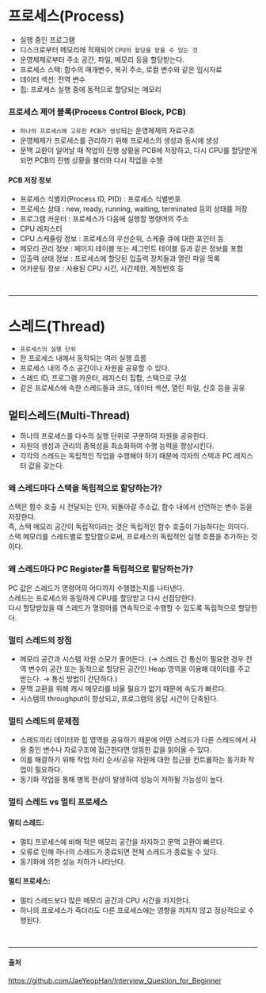 # 프로세스(Process)
- 실행 중인 프로그램
- 디스크로부터 메모리에 적재되어 `CPU의 할당을 받을 수 있는 것`
- 운영체제로부터 주소 공간, 파일, 메모리 등을 할당받는다.
- 프로세스 스택: 함수의 매개변수, 복귀 주소, 로컬 변수와 같은 임시자료
- 데이터 섹션: 전역 변수
- 힙: 프로세스 실행 중에 동적으로 할당되는 메모리
### 프로세스 제어 블록(Process Control Block, PCB)
- `하나의 프로세스에 고유한 PCB가 생성`되는 운영체제의 자료구조
- 운영체제가 프로세스를 관리하기 위해 프로세스의 생성과 동시에 생성
- 문맥 교환이 일어날 때 작업의 진행 상황을 PCB에 저장하고, 다시 CPU를 할당받게 되면 PCB의 진행 상황을 불러와 다시 작업을 수행
#### PCB 저장 정보
- 프로세스 식별자(Process ID, PID) : 프로세스 식별번호
- 프로세스 상태 : new, ready, running, waiting, terminated 등의 상태를 저장
- 프로그램 카운터 : 프로세스가 다음에 실행할 명령어의 주소
- CPU 레지스터
- CPU 스케쥴링 정보 : 프로세스의 우선순위, 스케줄 큐에 대한 포인터 등
- 메모리 관리 정보 : 페이지 테이블 또는 세그먼트 테이블 등과 같은 정보를 포함
- 입출력 상태 정보 : 프로세스에 할당된 입출력 장치들과 열린 파일 목록
- 어카운팅 정보 : 사용된 CPU 시간, 시간제한, 계정번호 등
</br>  

----
# 스레드(Thread)
- `프로세스의 실행 단위`
- 한 프로세스 내에서 동작되는 여러 실행 흐름
- 프로세스 내의 주소 공간이나 자원을 공유할 수 있다.
- 스레드 ID, 프로그램 카운터, 레지스터 집합, 스택으로 구성
- 같은 프로세스에 속한 스레드들과 코드, 데이터 섹션, 열린 파일, 신호 등을 공유
## 멀티스레드(Multi-Thread)
- 하나의 프로세스를 다수의 실행 단위로 구분하여 자원을 공유한다.
- 자원의 생성과 관리의 중복성을 최소화하여 수행 능력을 향상시킨다.
- 각각의 스레드는 독립적인 작업을 수행해야 하기 때문에 각자의 스택과 PC 레지스터 값을 갖는다.
### 왜 스레드마다 스택을 독립적으로 할당하는가?
스택은 함수 호출 시 전달되는 인자, 되돌아갈 주소값, 함수 내에서 선언하는 변수 등을 저장한다.  
즉, 스택 메모리 공간이 독립적이라는 것은 독립적인 함수 호출이 가능하다는 의미다.  
스택 메모리를 스레드별로 할당함으로써, 프로세스의 독립적인 실행 흐름을 추가하는 것이다.
### 왜 스레드마다 PC Register를 독립적으로 할당하는가?
PC 값은 스레드가 명령어의 어디까지 수행했는지를 나타낸다.  
스레드는 프로세스와 동일하게 CPU를 할당받고 다시 선점당한다.  
다시 할당받았을 때 스레드가 명령어를 연속적으로 수행할 수 있도록 독립적으로 할당한다.
### 멀티 스레드의 장점
- 메모리 공간과 시스템 자원 소모가 줄어든다. (&rarr; 스레드 간 통신이 필요한 경우 전역 변수의 공간 또는 동적으로 할당된 공간인 Heap 영역을 이용해 데이터를 주고 받는다. &rarr; 통신 방법이 간단하다.)
- 문맥 교환을 위해 캐시 메모리를 비울 필요가 없기 때문에 속도가 빠르다.
- 시스템의 throughput이 향상되고, 프로그램의 응답 시간이 단축된다.
### 멀티 스레드의 문제점
- 스레드끼리 데이터와 힙 영역을 공유하기 때문에 어떤 스레드가 다른 스레드에서 사용 중인 변수나 자료구조에 접근한다면 엉뚱한 값을 읽어올 수 있다.
- 이를 해결하기 위해 작업 처리 순서/공유 자원에 대한 접근을 컨트롤하는 동기화 작업이 필요하다.
- 동기화 작업을 통해 병목 현상이 발생하여 성능이 저하될 가능성이 높다.
### 멀티 스레드 vs 멀티 프로세스
#### 멀티 스레드: 
- 멀티 프로세스에 비해 적은 메모리 공간을 차지하고 문맥 교환이 빠르다. 
- 오류로 인해 하나의 스레드가 종료되면 전체 스레드가 종료될 수 있다. 
- 동기화에 의한 성능 저하가 나타난다.
#### 멀티 프로세스: 
- 멀티 스레드보다 많은 메모리 공간과 CPU 시간을 차지한다. 
- 하나의 프로세스가 죽더라도 다른 프로세스에는 영향을 끼치지 않고 정상적으로 수행된다.
</br>

---- 
#### 출처  
https://github.com/JaeYeopHan/Interview_Question_for_Beginner
